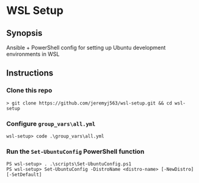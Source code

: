 # WSL Setup

## Synopsis
Ansible + PowerShell config for setting up Ubuntu development environments in WSL

## Instructions

### Clone this repo
```
> git clone https://github.com/jeremyj563/wsl-setup.git && cd wsl-setup
```

### Configure `group_vars\all.yml`
```
wsl-setup> code .\group_vars\all.yml
```

### Run the `Set-UbuntuConfig` PowerShell function
```
PS wsl-setup> . .\scripts\Set-UbuntuConfig.ps1
PS wsl-setup> Set-UbuntuConfig -DistroName <distro-name> [-NewDistro] [-SetDefault]
```